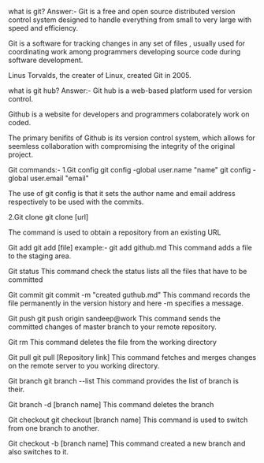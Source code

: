 what is git?
Answer:-
Git is a free and open source distributed version control system designed to handle everything from small to very large with speed and efficiency.

Git is a software for tracking changes in any set of files , usually used for coordinating work among programmers developing source code during software development.

Linus Torvalds, the creater of Linux, created Git in 2005.

what is git hub?
Answer:-
Git hub is a web-based platform used for version control.

Github is a website for developers and programmers colaborately work on coded.

The primary benifits of Github is its version control system, which allows for seemless collaboration with compromising the integrity of the original project.

Git commands:-
1.Git config
git config -global user.name "name"
git config -global user.email "email"

The use of git config is that it sets the author name and email address respectively to be used with the commits.

2.Git clone
git clone [url]

The command is used to obtain a repository from an existing URL

Git add
git add [file]
example:-
git add github.md
This command adds a file to the staging area.

Git status
This command check the status lists all the files that have to be committed

Git commit
git commit -m "created guthub.md"
This command records the file permanently in the version history and here -m specifies a message.

Git push
git push origin sandeep@work
This command sends the committed changes of master branch to your remote repository.

Git rm
This command deletes the file from the working directory 

Git pull
git pull [Repository link]
This command fetches and merges changes on the remote server to you working directory.

Git branch
git branch --list
This command provides the list of branch is their.

Git branch -d [branch name]
This command deletes the branch

Git checkout
git checkout [branch name]
This command is used to switch from one branch to another.

Git checkout -b [branch name]
This command created a new branch and also switches to it.
